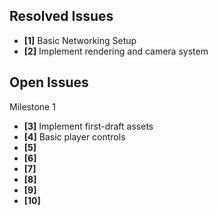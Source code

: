 ## Resolved Issues ##
- **[1]** Basic Networking Setup
- **[2]** Implement rendering and camera system


## Open Issues ##
Milestone 1
- **[3]** Implement first-draft assets
- **[4]** Basic player controls
- **[5]**
- **[6]**
- **[7]**
- **[8]**
- **[9]**
- **[10]**